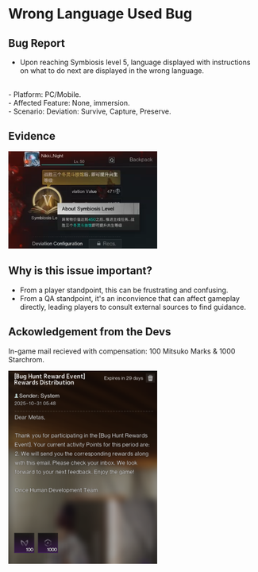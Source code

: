 # Wrong Language Used Bug

## Bug Report

- Upon reaching Symbiosis level 5, language displayed with instructions on what to do next are displayed in the wrong language.

<br />
- Platform: PC/Mobile. <br />
- Affected Feature: None, immersion. <br />
- Scenario: Deviation: Survive, Capture, Preserve.

## Evidence
<img src="Media/Wrong-Language-Bug.png" alt="Image of Symbiosis level 5 in Chinese rather than English" width="300">

## Why is this issue important?
- From a player standpoint, this can be frustrating and confusing.
- From a QA standpoint, it's an inconvience that can affect gameplay directly, leading players to consult external sources to find guidance.

## Ackowledgement from the Devs
In-game mail recieved with compensation: 100 Mitsuko Marks & 1000 Starchrom.

<img src="Media/BugHunt-Compensation-Wrong-Language-Bug.png" alt="Image of in-game message from the Dev's" width="300">